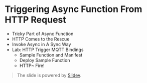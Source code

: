# Triggering Async Function From HTTP Request

- Tricky Part of Async Function
- HTTP Comes to the Rescue
- Invoke Async in A Sync Way
- Lab: HTTP Trigger MQTT Bindings
  - Sample Function and Manifest
  - Deploy Sample Function
  - HTTP~ Fire!

> The slide is powered by [Slidev](https://sli.dev/).
